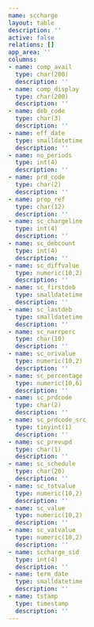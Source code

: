 ```yaml
---
name: sccharge
layout: table
description: ''
active: false
relations: []
app_area: ''
columns:
- name: comp_avail
  type: char(200)
  description: ''
- name: comp_display
  type: char(200)
  description: ''
- name: deb_code
  type: char(3)
  description: ''
- name: eff_date
  type: smalldatetime
  description: ''
- name: no_periods
  type: int(4)
  description: ''
- name: prd_code
  type: char(2)
  description: ''
- name: prop_ref
  type: char(12)
  description: ''
- name: sc_chargeline
  type: int(4)
  description: ''
- name: sc_debcount
  type: int(4)
  description: ''
- name: sc_diffvalue
  type: numeric(10,2)
  description: ''
- name: sc_firstdeb
  type: smalldatetime
  description: ''
- name: sc_lastdeb
  type: smalldatetime
  description: ''
- name: sc_narrperc
  type: char(10)
  description: ''
- name: sc_orivalue
  type: numeric(10,2)
  description: ''
- name: sc_percentage
  type: numeric(10,6)
  description: ''
- name: sc_prdcode
  type: char(2)
  description: ''
- name: sc_prdcode_src
  type: tinyint(1)
  description: ''
- name: sc_prevupd
  type: char(1)
  description: ''
- name: sc_schedule
  type: char(20)
  description: ''
- name: sc_totvalue
  type: numeric(10,2)
  description: ''
- name: sc_value
  type: numeric(10,2)
  description: ''
- name: sc_vatvalue
  type: numeric(10,2)
  description: ''
- name: sccharge_sid
  type: int(4)
  description: ''
- name: term_date
  type: smalldatetime
  description: ''
- name: tstamp
  type: timestamp
  description: ''
---
```


